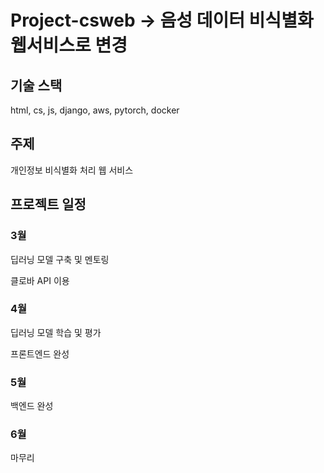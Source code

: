 # Project-csweb -> 음성 데이터 비식별화 웹서비스로 변경 

## 기술 스택
html, cs, js, django, aws, pytorch, docker

## 주제 
개인정보 비식별화 처리 웹 서비스

## 프로젝트 일정 
### 3월 
딥러닝 모델 구축 및 멘토링

클로바 API 이용 
### 4월
딥러닝 모델 학습 및 평가

프론트엔드 완성
### 5월
백엔드 완성
### 6월 
마무리 
